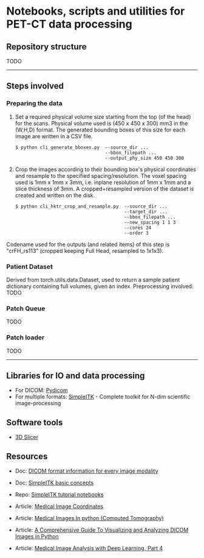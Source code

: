 # Notebooks, scripts and utilities for PET-CT data processing

## Repository structure
TODO


------------

## Steps involved
### Preparing the data

1. Set a required physical volume size starting from the top (of the head) for the scans. Physical volume used is (450 x 450 x 300) mm3 in the (W,H,D) format. The generated bounding boxes of this size for each image are written in a CSV file. 
	```
	$ python cli_generate_bboxes.py  --source_dir ...   
	                                 --bbox_filepath ...  
	                                 --output_phy_size 450 450 300
	``` 

2. Crop the images according to their bounding box's physical coordinates and resample to the specified spacing/resolution. The voxel spacing used is 1mm x 1mm x 3mm, i.e. inplane resolution of 1mm x 1mm and a slice thickness of 3mm. A cropped+resampled version of the dataset is created and written on the disk. 
	```
	$ python cli_hktr_crop_and_resample.py  --source_dir ...  
	                                        --target_dir ...  
	                                        --bbox_filepath ...  
	                                        --new_spacing 1 1 3  
	                                        --cores 24  
	                                        --order 3
	```

Codename used for the outputs (and related items) of this step is "crFH_rs113" (cropped keeping Full Head, resampled to 1x1x3).

### Patient Dataset
Derived from torch.utils.data.Dataset, used to return a sample patient dictionary containing full volumes, given an index.
Preprocessing involved:
TODO

### Patch Queue
TODO

### Patch loader
TODO

------------

## Libraries for IO and data processing

- For DICOM: [Pydicom](https://pydicom.github.io/)
- For multiple formats: [SimpleITK](https://simpleitk.org/) - Complete toolkit for N-dim scientific image-processing


## Software tools

- [3D Slicer](https://www.slicer.org/)


## Resources

- Doc: [DICOM format information for every image modality](https://dicom.innolitics.com/ciods/ct-image)
- Doc: [SimpleITK basic concepts](https://simpleitk.readthedocs.io/en/master/fundamentalConcepts.html)
- Repo: [SimpleITK tutorial notebooks](https://github.com/InsightSoftwareConsortium/SimpleITK-Notebooks)


- Article: [Medical Image Coordinates](https://theaisummer.com/medical-image-coordinates/)
- Article: [Medical Images In python (Computed Tomography)](https://vincentblog.xyz/posts/medical-images-in-python-computed-tomography)
- Article: [A Comprehensive Guide To Visualizing and Analyzing DICOM Images in Python](https://medium.com/@hengloose/a-comprehensive-starter-guide-to-visualizing-and-analyzing-dicom-images-in-python-7a8430fcb7ed)
- Article: [Medical Image Analysis with Deep Learning , Part 4](https://www.kdnuggets.com/2017/07/medical-image-analysis-deep-learning-part-4.html)